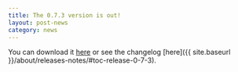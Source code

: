 ```yaml
---
title: The 0.7.3 version is out!
layout: post-news
category: news
---
```


You can download it [here](https://github.com/jbox-web/redmine_git_hosting/releases/tag/0.7.3) or see the changelog [here]({{ site.baseurl }}/about/releases-notes/#toc-release-0-7-3).
